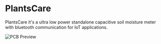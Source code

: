 
# PlantsCare
PlantsCare it's a ultra low power standalone capacitive soil moisture meter with bluetooth communication for IoT applications.


![PCB Preview](https://github.com/TiagoPaulaSilva/PlantsCare/blob/master/Hardware/CAMOutputs/PCB%20Preview.png=s400)
